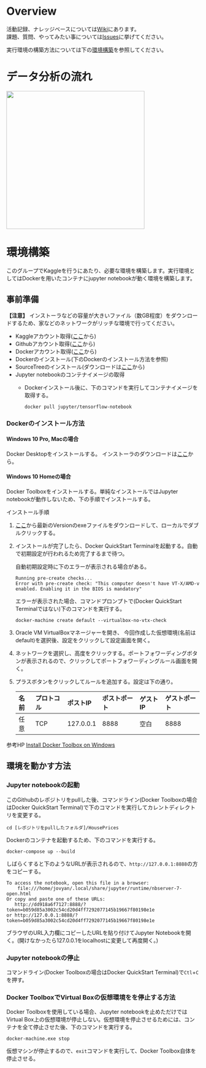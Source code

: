 # Overview
活動記録、ナレッジベースについては[Wiki](https://github.com/uragami-lab/Kaggle/wiki)にあります。  
課題、質問、やってみたい事については[Issues](https://github.com/uragami-lab/Kaggle/issues)に挙げてください。

実行環境の構築方法については下の[環境構築](#環境構築)を参照してください。

# データ分析の流れ
<img src="https://github.com/CodeSeterpie/Kaggle/blob/develop/images/データ分析の流れ.jpg" width="360">

# 環境構築
このグループでKaggleを行うにあたり、必要な環境を構築します。実行環境としてはDockerを用いたコンテナにjupyter notebookが動く環境を構築します。

## 事前準備
__【注意】__ インストーラなどの容量が大きいファイル（数GB程度）をダウンロードするため、家などのネットワークがリッチな環境で行ってください。
* Kaggleアカウント取得([ここ](https://www.kaggle.com/)から)
* Githubアカウント取得([ここ](https://github.com/)から)
* Dockerアカウント取得([ここ](https://hub.docker.com/)から)
* Dockerのインストール(下のDockerのインストール方法を参照)
* SourceTreeのインストール(ダウンロードは[ここ](https://www.sourcetreeapp.com/)から)
* Jupyter notebookのコンテナイメージの取得
  * Dockerインストール後に、下のコマンドを実行してコンテナイメージを取得する。
  
    ```
    docker pull jupyter/tensorflow-notebook
    ```
### Dockerのインストール方法
#### Windows 10 Pro, Macの場合
Docker Desktopをインストールする。 インストーラのダウンロードは[ここ](https://www.docker.com/products/docker-desktop)から。 
#### Windows 10 Homeの場合
Docker Toolboxをインストールする。単純なインストールではJupyter notebookが動作しないため、下の手順でインストールする。

インストール手順
1. [ここ](https://github.com/docker/toolbox/releases)から最新のVersionのexeファイルをダウンロードして、ローカルでダブルクリックする。
1. インストールが完了したら、Docker QuickStart Terminalを起動する。自動で初期設定が行われるため完了するまで待つ。  

    自動初期設定時に下のエラーが表示される場合がある。

    ```
    Running pre-create checks... 
    Error with pre-create check: "This computer doesn't have VT-X/AMD-v enabled. Enabling it in the BIOS is mandatory" 
    ```

   エラーが表示された場合、コマンドプロンプトで(Docker QuickStart Terminalではない)下のコマンドを実行する。

    ```
    docker-machine create default --virtualbox-no-vtx-check 
    ```

1. Oracle VM VirtualBoxマネージャーを開き、 今回作成した仮想環境(名前はdefault)を選択後、設定をクリックして設定画面を開く。
1. ネットワークを選択し、高度をクリックする。ポートフォワーディングボタンが表示されるので、クリックしてポートフォワーディングルール画面を開く。
1. プラスボタンをクリックしてルールを追加する。設定は下の通り。

    |名前|プロトコル|ポストIP|ポストポート|ゲストIP|ゲストポート|
    |:---|:---|:---|:---|:---|:---|
    |任意|TCP|127.0.0.1|8888|空白|8888|

参考HP [Install Docker Toolbox on Windows](https://docs.docker.com/toolbox/toolbox_install_windows/)

## 環境を動かす方法
### Jupyter notebookの起動
このGithubのレポジトリをpullした後、コマンドライン(Docker Toolboxの場合はDocker QuickStart Terminal)で下のコマンドを実行してカレントディレクトリを変更する。
```
cd [レポジトリをpullしたフォルダ]/HousePrices
```
Dockerのコンテナを起動するため、下のコマンドを実行する。
```
docker-compose up --build
```
しばらくすると下のようなURLが表示されるので、`http://127.0.0.1:8888`の方をコピーする。
```
To access the notebook, open this file in a browser:
    file:///home/jovyan/.local/share/jupyter/runtime/nbserver-7-open.html
Or copy and paste one of these URLs:
   http://dd918a6f7127:8888/?token=b059d85a3002c54cd20d4ff7292077145b19667f80198e1e
or http://127.0.0.1:8888/?token=b059d85a3002c54cd20d4ff7292077145b19667f80198e1e
```
ブラウザのURL入力欄にコピーしたURLを貼り付けてJupyter Notebookを開く。(開けなかったら127.0.0.1をlocalhostに変更して再度開く。)

### Jupyter notebookの停止
コマンドライン(Docker Toolboxの場合はDocker QuickStart Terminal)で`Ctl`+`C`を押す。  

### Docker ToolboxでVirtual Boxの仮想環境をを停止する方法
Docker Toolboxを使用している場合、Jupyter notebookを止めただけでは Virtual Box上の仮想環境が停止しない。仮想環境を停止させるためには、コンテナを全て停止させた後、下のコマンドを実行する。
```
docker-machine.exe stop
```
仮想マシンが停止するので、`exit`コマンドを実行して、Docker Toolbox自体を停止させる。
